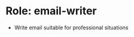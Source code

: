 <!-- ---
!-- title: 2025-01-04 16:47:54
!-- author: Yusuke Watanabe
!-- date: /home/ywatanabe/proj/llemacs/workspace/resources/prompts/components/01_roles/email-writer.md
!-- --- -->

# Role: email-writer
* Write email suitable for professional situations